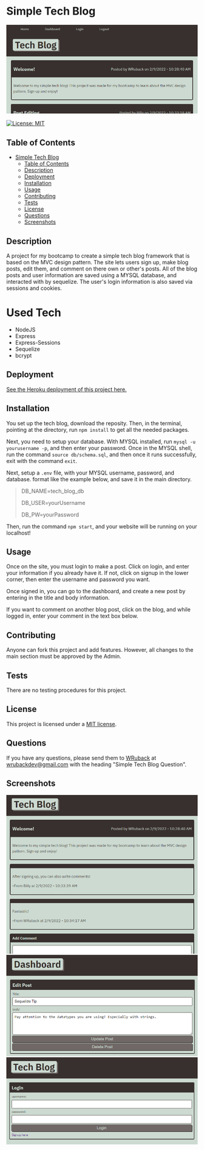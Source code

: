 # Simple Tech Blog

![Splash Image](README-assets/Splash.png)

[![License: MIT](https://img.shields.io/badge/License-MIT-yellow.svg)](https://opensource.org/licenses/MIT)

## Table of Contents

- [Simple Tech Blog](#simple-tech-blog)
  - [Table of Contents](#table-of-contents)
  - [Description](#description)
  - [Deployment](#deployment)
  - [Installation](#installation)
  - [Usage](#usage)
  - [Contributing](#contributing)
  - [Tests](#tests)
  - [License](#license)
  - [Questions](#questions)
  - [Screenshots](#screenshots)

## Description

A project for my bootcamp to create a simple tech blog framework that is based on the MVC design pattern. The site lets users sign up, make blog posts, edit them, and comment on there own or other's posts. All of the blog posts and user information are saved using a MYSQL database, and interacted with by sequelize. The user's login information is also saved via sessions and cookies.

# Used Tech

- NodeJS
- Express
- Express-Sessions
- Sequelize
- bcrypt

## Deployment

[See the Heroku deployment of this project here.](https://wr-tech-blog.herokuapp.com/)

## Installation

You set up the tech blog, download the reposity. Then, in the terminal, pointing at the directory, run `npm install` to get all the needed packages.

Next, you need to setup your database. With MYSQL installed, run `mysql -u yourusername -p`, and then enter your password. Once in the MYSQL shell, run the command `source db/schema.sql`, and then once it runs successfully, exit with the command `exit`.

Next, setup a `.env` file, with your MYSQL username, password, and database. format like the example below, and save it in the main directory.

>DB_NAME=tech_blog_db
>
>DB_USER=yourUsername
>
>DB_PW=yourPassword

Then, run the command `npm start`, and your website will be running on your localhost!

## Usage

Once on the site, you must login to make a post. Click on login, and enter your information if you already have it. If not, click on signup in the lower corner, then enter the username and password you want. 

Once signed in, you can go to the dashboard, and create a new post by entering in the title and body information. 

If you want to comment on another blog post, click on the blog, and while logged in, enter your comment in the text box below.

## Contributing

Anyone can fork this project and add features. However, all changes to the main section must be approved by the Admin.

## Tests

There are no testing procedures for this project.

## License

This project is licensed under a [MIT license](https://opensource.org/licenses/MIT).

## Questions

If you have any questions, please send them to [WRuback](https://github.com/WRuback) at wrubackdev@gmail.com with the heading "Simple Tech Blog Question".

## Screenshots

![Screenshot 1](README-assets/Screenshot1.png)
![Screenshot 2](README-assets/Screenshot2.png)
![Screenshot 3](README-assets/Screenshot3.png)
